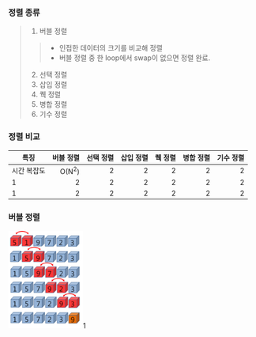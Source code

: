 ### 정렬 종류
> 1. 버블 정렬
>> - 인접한 데이터의 크기를 비교해 정렬
>> - 버블 정렬 중 한 loop에서 swap이 없으면 정렬 완료.
> 2. 선택 정렬
> 3. 삽입 정렬
> 4. 퀙 정렬
> 5. 병합 정렬
> 6. 기수 정렬

### 정렬 비교  


|특징|버블 정렬|선택 정렬|삽입 정렬|퀙 정렬|병합 정렬|기수 정렬|  
|---|---:|---:|---:|---:|---:|---:| 
|시간 복잡도|O(N<sup>2</sup>)|2|2|2|2|2|  
|1|2|2|2|2|2|2|  
|1|2|2|2|2|2|2|  



### 버블 정렬
<img src="https://raw.githubusercontent.com/kevincms/image/main/%EC%9D%B4%EB%A1%A0/%EC%9E%90%EB%A3%8C%EA%B5%AC%EC%A1%B0/bubble%20sort.png" width="30%" height="30%">1
